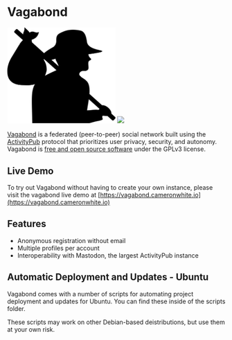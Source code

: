 # Vagabond

<img src="https://raw.githubusercontent.com/CameronWhiteCS/Vagabond/3413faeb3e8cc08dee50a24766086c737ef68a56/client/src/img/Vagabond_Logo.svg" width="250">

<img src="https://i.imgur.com/NsgD4BW.png">

[Vagabond](https://www.teamvagabond.com) is a federated (peer-to-peer) social network built using the [ActivityPub](https://activitypub.rocks/) protocol that prioritizes user privacy, security, and autonomy. Vagabond is [free and open source software](https://www.gnu.org/licenses/gpl-3.0.en.html) under the GPLv3 license.  

## Live Demo

To try out Vagabond without having to create your own instance, please visit the vagabond live demo at [https://vagabond.cameronwhite.io](https://vagabond.cameronwhite.io)

## Features

* Anonymous registration without email
* Multiple profiles per account
* Interoperability with Mastodon, the largest ActivityPub instance

## Automatic Deployment and Updates - Ubuntu

Vagabond comes with a number of scripts for automating project deployment and updates for Ubuntu. You can find these inside of the scripts folder.

These scripts may work on other Debian-based deistributions, but use them at your own risk. 
